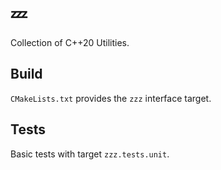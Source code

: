# 💤

Collection of C++20 Utilities.

## Build

`CMakeLists.txt` provides the `zzz` interface target.

## Tests

Basic tests with target `zzz.tests.unit`.
